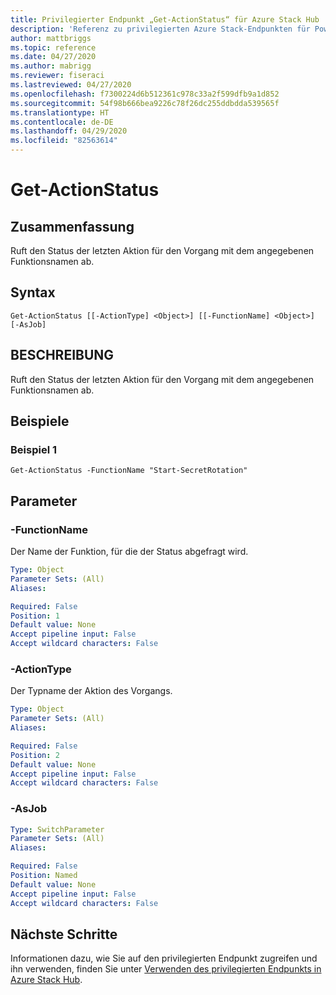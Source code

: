 ```yaml
---
title: Privilegierter Endpunkt „Get-ActionStatus“ für Azure Stack Hub
description: 'Referenz zu privilegierten Azure Stack-Endpunkten für PowerShell: Get-ActionStatus'
author: mattbriggs
ms.topic: reference
ms.date: 04/27/2020
ms.author: mabrigg
ms.reviewer: fiseraci
ms.lastreviewed: 04/27/2020
ms.openlocfilehash: f7300224d6b512361c978c33a2f599dfb9a1d852
ms.sourcegitcommit: 54f98b666bea9226c78f26dc255ddbdda539565f
ms.translationtype: HT
ms.contentlocale: de-DE
ms.lasthandoff: 04/29/2020
ms.locfileid: "82563614"
---
```

# <a name="get-actionstatus"></a>Get-ActionStatus

## <a name="synopsis"></a>Zusammenfassung
Ruft den Status der letzten Aktion für den Vorgang mit dem angegebenen Funktionsnamen ab.

## <a name="syntax"></a>Syntax

```
Get-ActionStatus [[-ActionType] <Object>] [[-FunctionName] <Object>] [-AsJob]
```

## <a name="description"></a>BESCHREIBUNG
Ruft den Status der letzten Aktion für den Vorgang mit dem angegebenen Funktionsnamen ab.

## <a name="examples"></a>Beispiele

### <a name="example-1"></a>Beispiel 1
```
Get-ActionStatus -FunctionName "Start-SecretRotation"
```

## <a name="parameters"></a>Parameter

### <a name="-functionname"></a>-FunctionName
Der Name der Funktion, für die der Status abgefragt wird.

```yaml
Type: Object
Parameter Sets: (All)
Aliases:

Required: False
Position: 1
Default value: None
Accept pipeline input: False
Accept wildcard characters: False
```

### <a name="-actiontype"></a>-ActionType
Der Typname der Aktion des Vorgangs.

```yaml
Type: Object
Parameter Sets: (All)
Aliases:

Required: False
Position: 2
Default value: None
Accept pipeline input: False
Accept wildcard characters: False
```

### <a name="-asjob"></a>-AsJob


```yaml
Type: SwitchParameter
Parameter Sets: (All)
Aliases:

Required: False
Position: Named
Default value: None
Accept pipeline input: False
Accept wildcard characters: False
```

## <a name="next-steps"></a>Nächste Schritte

Informationen dazu, wie Sie auf den privilegierten Endpunkt zugreifen und ihn verwenden, finden Sie unter [Verwenden des privilegierten Endpunkts in Azure Stack Hub](https://docs.microsoft.com/azure-stack/operator/azure-stack-privileged-endpoint).

